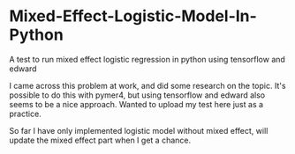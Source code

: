 # Mixed-Effect-Logistic-Model-In-Python
A test to run mixed effect logistic regression in python using tensorflow and edward

I came across this problem at work, and did some research on the topic. It's possible to do this with pymer4, but using tensorflow and edward also seems to be a nice approach. Wanted to upload my test here just as a practice.

So far I have only implemented logistic model without mixed effect, will update the mixed effect part when I get a chance.
